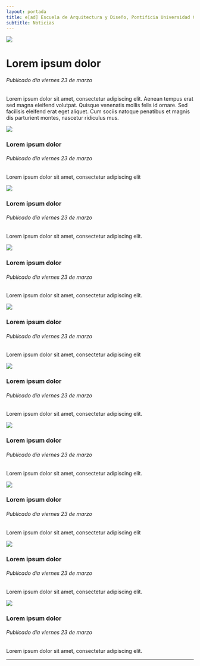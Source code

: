 ```yaml
---
layout: portada
title: e[ad] Escuela de Arquitectura y Diseño, Pontificia Universidad Católica de Valparaíso
subtitle: Noticias
---
```


<div class='col-lg-24 noticia grande'>
	<img class='ancho-maximo' src='http://www.ead.pucv.cl/wp-content/archivos/2008/10/marcos-atrapa-gotas.jpg'>
	<div class='texto-noticia'>
		<h1 class='blanco margen-sm izquierdo'>Lorem ipsum dolor</h1>
		<h6 class='datos-publicacion blanco margen-sm izquierdo'>Publicado día viernes 23 de marzo</h6>
		<p class='sm blanco margen-sm izquierdo'>Lorem ipsum dolor sit amet, consectetur adipiscing elit. Aenean tempus erat sed magna eleifend volutpat. Quisque venenatis mollis felis id ornare. Sed facilisis eleifend erat eget aliquet. Cum sociis natoque penatibus et magnis dis parturient montes, nascetur ridiculus mus. </p>
	</div>
</div>

<div class='contenedor-trio-noticias margen-md superior fondo-damasco'>

<div class='col-lg-8 noticia chica relleno-xs derecho's>
	<img class='ancho-maximo' src='http://www.ead.pucv.cl/wp-content/archivos/2008/10/marcos-atrapa-gotas.jpg'>
	<div class='texto-noticia chico'>
		<h3 class='blanco margen-sm izquierdo'>Lorem ipsum dolor</h3>
		<h6 class='datos-publicacion blanco margen-sm izquierdo'>Publicado día viernes 23 de marzo</h6>
		<p class='xs blanco margen-sm izquierdo'>Lorem ipsum dolor sit amet, consectetur adipiscing elit </p>
	</div>
</div>

<div class='col-lg-8 noticia chica relleno-xs derecho'>
	<img class='ancho-maximo' src='http://www.ead.pucv.cl/wp-content/archivos/2008/10/marcos-atrapa-gotas.jpg'>
	<div class='texto-noticia chico'>
		<h3 class='blanco margen-sm izquierdo'>Lorem ipsum dolor</h3>
		<h6 class='datos-publicacion blanco margen-sm izquierdo'>Publicado día viernes 23 de marzo</h6>
		<p class='xs blanco margen-sm izquierdo'>Lorem ipsum dolor sit amet, consectetur adipiscing elit.</p>
	</div>
</div>

<div class='col-lg-8 noticia chica'>
	<img class='ancho-maximo' src='http://www.ead.pucv.cl/wp-content/archivos/2008/10/marcos-atrapa-gotas.jpg'>
		<div class='texto-noticia chico'>
		<h3 class='blanco margen-sm izquierdo'>Lorem ipsum dolor</h3>
		<h6 class='datos-publicacion blanco margen-sm izquierdo'>Publicado día viernes 23 de marzo</h6>
		<p class='xs blanco margen-sm izquierdo'>Lorem ipsum dolor sit amet, consectetur adipiscing elit.</p>
	</div>
</div>

</div>

<div class='contenedor-trio-noticias margen-lg superior'>

<div class='col-lg-8 noticia chica relleno-xs derecho'>
	<img class='ancho-maximo' src='http://www.ead.pucv.cl/wp-content/archivos/2008/10/marcos-atrapa-gotas.jpg'>
	<div class='texto-noticia chico'>
		<h3 class='blanco margen-sm izquierdo'>Lorem ipsum dolor</h3>
		<h6 class='datos-publicacion blanco margen-sm izquierdo'>Publicado día viernes 23 de marzo</h6>
		<p class='xs blanco margen-sm izquierdo'>Lorem ipsum dolor sit amet, consectetur adipiscing elit </p>
	</div>
</div>

<div class='col-lg-8 noticia chica relleno-xs derecho'>
	<img class='ancho-maximo' src='http://www.ead.pucv.cl/wp-content/archivos/2008/10/marcos-atrapa-gotas.jpg'>
	<div class='texto-noticia chico'>
		<h3 class='blanco margen-sm izquierdo'>Lorem ipsum dolor</h3>
		<h6 class='datos-publicacion blanco margen-sm izquierdo'>Publicado día viernes 23 de marzo</h6>
		<p class='xs blanco margen-sm izquierdo'>Lorem ipsum dolor sit amet, consectetur adipiscing elit.</p>
	</div>
</div>

<div class='col-lg-8 noticia chica'>
	<img class='ancho-maximo' src='http://www.ead.pucv.cl/wp-content/archivos/2008/10/marcos-atrapa-gotas.jpg'>
	<div class='texto-noticia chico'>
		<h3 class='blanco margen-sm izquierdo'>Lorem ipsum dolor</h3>
		<h6 class='datos-publicacion blanco margen-sm izquierdo'>Publicado día viernes 23 de marzo</h6>
		<p class='xs blanco margen-sm izquierdo'>Lorem ipsum dolor sit amet, consectetur adipiscing elit. </p>
	</div>
</div>

</div>

<div class='contenedor-trio-noticias margen-lg superior'>

<div class='col-lg-8 noticia chica relleno-xs derecho'>
	<img class='ancho-maximo' src='http://www.ead.pucv.cl/wp-content/archivos/2008/10/marcos-atrapa-gotas.jpg'>
	<div class='texto-noticia chico'>
		<h3 class='blanco margen-sm izquierdo'>Lorem ipsum dolor</h3>
		<h6 class='datos-publicacion blanco margen-sm izquierdo'>Publicado día viernes 23 de marzo</h6>
		<p class='xs blanco margen-sm izquierdo'>Lorem ipsum dolor sit amet, consectetur adipiscing elit </p>
	</div>
</div>

<div class='col-lg-8 noticia chica relleno-xs derecho'>
	<img class='ancho-maximo' src='http://www.ead.pucv.cl/wp-content/archivos/2008/10/marcos-atrapa-gotas.jpg'>
	<div class='texto-noticia chico'>
		<h3 class='blanco margen-sm izquierdo'>Lorem ipsum dolor</h3>
		<h6 class='datos-publicacion blanco margen-sm izquierdo'>Publicado día viernes 23 de marzo</h6>
		<p class='xs blanco margen-sm izquierdo'>Lorem ipsum dolor sit amet, consectetur adipiscing elit.</p>
	</div>
</div>

<div class='col-lg-8 noticia chica'>
	<img class='ancho-maximo' src='http://www.ead.pucv.cl/wp-content/archivos/2008/10/marcos-atrapa-gotas.jpg'>
	<div class='texto-noticia chico'>
		<h3 class='blanco margen-sm izquierdo'>Lorem ipsum dolor</h3>
		<h6 class='datos-publicacion blanco margen-sm izquierdo'>Publicado día viernes 23 de marzo</h6>
		<p class='xs blanco margen-sm izquierdo'>Lorem ipsum dolor sit amet, consectetur adipiscing elit. </p>
	</div>
</div>

</div>

<hr>


